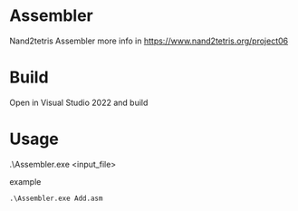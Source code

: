 # Assembler
Nand2tetris Assembler more info in https://www.nand2tetris.org/project06


# Build
Open in Visual Studio 2022 and build

# Usage
.\Assembler.exe <input_file>

example
```
.\Assembler.exe Add.asm
```
